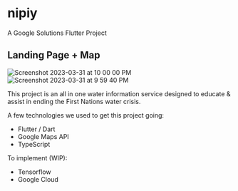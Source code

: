 # nipiy

A Google Solutions Flutter Project

## Landing Page + Map
![Screenshot 2023-03-31 at 10 00 00 PM](https://user-images.githubusercontent.com/42753355/229260503-d0dfc502-0b61-4e4a-9fe0-a0531fd9355b.png)
![Screenshot 2023-03-31 at 9 59 40 PM](https://user-images.githubusercontent.com/42753355/229260490-d4417871-e0b7-49af-8589-33d8232ddee2.png)



This project is an all in one water information service designed to educate & assist in ending the First Nations water crisis.

A few technologies we used to get this project going:

- Flutter / Dart
- Google Maps API
- TypeScript

To implement (WIP):
- Tensorflow
- Google Cloud
